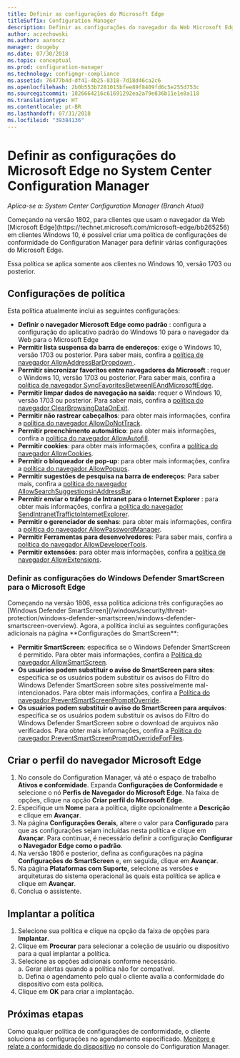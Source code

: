 ```yaml
---
title: Definir as configurações do Microsoft Edge
titleSuffix: Configuration Manager
description: Definir as configurações do navegador da Web Microsoft Edge em clientes do Windows 10
author: aczechowski
ms.author: aaroncz
manager: dougeby
ms.date: 07/30/2018
ms.topic: conceptual
ms.prod: configuration-manager
ms.technology: configmgr-compliance
ms.assetid: 76477b4d-df41-4b25-8318-7d18d46ca2c6
ms.openlocfilehash: 2b0b553b7281015bfee89f8409fd6c5e255d753c
ms.sourcegitcommit: 1826664216c61691292ea2a79e836b11e1e8a118
ms.translationtype: HT
ms.contentlocale: pt-BR
ms.lasthandoff: 07/31/2018
ms.locfileid: "39384136"
---
```

# <a name="configure-microsoft-edge-settings-in-system-center-configuration-manager"></a>Definir as configurações do Microsoft Edge no System Center Configuration Manager

*Aplica-se a: System Center Configuration Manager (Branch Atual)*

<!-- 1357310 --> Começando na versão 1802, para clientes que usam o navegador da Web [Microsoft Edge](https://technet.microsoft.com/microsoft-edge/bb265256) em clientes Windows 10, é possível criar uma política de configurações de conformidade do Configuration Manager para definir várias configurações do Microsoft Edge. 

Essa política se aplica somente aos clientes no Windows 10, versão 1703 ou posterior. <!--511552-->


## <a name="policy-settings"></a>Configurações de política
Esta política atualmente inclui as seguintes configurações:
- **Definir o navegador Microsoft Edge como padrão** : configura a configuração do aplicativo padrão do Windows 10 para o navegador da Web para o Microsoft Edge
- **Permitir lista suspensa da barra de endereços**: exige o Windows 10, versão 1703 ou posterior. Para saber mais, confira a [política de navegador AllowAddressBarDropdown ](/windows/client-management/mdm/policy-csp-browser#browser-allowaddressbardropdown).
- **Permitir sincronizar favoritos entre navegadores da Microsoft** : requer o Windows 10, versão 1703 ou posterior. Para saber mais, confira a [política de navegador SyncFavoritesBetweenIEAndMicrosoftEdge](/windows/client-management/mdm/policy-csp-browser#browser-syncfavoritesbetweenieandmicrosoftedge).
- **Permitir limpar dados de navegação na saída**: requer o Windows 10, versão 1703 ou posterior. Para saber mais, confira a [política do navegador ClearBrowsingDataOnExit](/windows/client-management/mdm/policy-csp-browser#browser-clearbrowsingdataonexit).
- **Permitir não rastrear cabeçalhos**: para obter mais informações, confira a [política do navegador AllowDoNotTrack](/windows/client-management/mdm/policy-csp-browser#browser-allowdonottrack).
- **Permitir preenchimento automático**: para obter mais informações, confira a [ política do navegador AllowAutofill](/windows/client-management/mdm/policy-csp-browser#browser-allowautofill).
- **Permitir cookies**: para obter mais informações, confira a [política do navegador AllowCookies](/windows/client-management/mdm/policy-csp-browser#browser-allowcookies).
- **Permitir o bloqueador de pop-up**: para obter mais informações, confira a [política do navegador AllowPopups](/windows/client-management/mdm/policy-csp-browser#browser-allowpopups).
- **Permitir sugestões de pesquisa na barra de endereços**: Para saber mais, confira a [política do navegador AllowSearchSuggestionsinAddressBar](/windows/client-management/mdm/policy-csp-browser#browser-allowsearchsuggestionsinaddressbar).
- **Permitir enviar o tráfego de Intranet para o Internet Explorer** : para obter mais informações, confira a [política do navegador SendIntranetTraffictoInternetExplorer](/windows/client-management/mdm/policy-csp-browser#browser-sendintranettraffictointernetexplorer).
- **Permitir o gerenciador de senhas**: para obter mais informações, confira a [política do navegador AllowPasswordManager](/windows/client-management/mdm/policy-csp-browser#browser-allowpasswordmanager).
- **Permitir Ferramentas para desenvolvedores**: Para saber mais, confira a [política do navegador AllowDeveloperTools](/windows/client-management/mdm/policy-csp-browser#browser-allowdevelopertools).
- **Permitir extensões**: para obter mais informações, confira a [política de navegador AllowExtensions](/windows/client-management/mdm/policy-csp-browser#browser-allowextensions).


### <a name="configure-windows-defender-smartscreen-settings-for-microsoft-edge"></a>Definir as configurações do Windows Defender SmartScreen para o Microsoft Edge
<!--1353701--> Começando na versão 1806, essa política adiciona três configurações ao [Windows Defender SmartScreen](/windows/security/threat-protection/windows-defender-smartscreen/windows-defender-smartscreen-overview). Agora, a política inclui as seguintes configurações adicionais na página **Configurações do SmartScreen**:

- **Permitir SmartScreen**: especifica se o Windows Defender SmartScreen é permitido. Para obter mais informações, confira a [Política do navegador AllowSmartScreen](/windows/client-management/mdm/policy-csp-browser#browser-allowsmartscreen).
- **Os usuários podem substituir o aviso do SmartScreen para sites**: especifica se os usuários podem substituir os avisos do Filtro do Windows Defender SmartScreen sobre sites possivelmente mal-intencionados. Para obter mais informações, confira a [Política do navegador PreventSmartScreenPromptOverride](/windows/client-management/mdm/policy-csp-browser#browser-preventsmartscreenpromptoverride).
- **Os usuários podem substituir o aviso do SmartScreen para arquivos**: especifica se os usuários podem substituir os avisos do Filtro do Windows Defender SmartScreen sobre o download de arquivos não verificados. Para obter mais informações, confira a [Política do navegador PreventSmartScreenPromptOverrideForFiles](/windows/client-management/mdm/policy-csp-browser#browser-preventsmartscreenpromptoverrideforfiles).



## <a name="create-the-microsoft-edge-browser-profile"></a>Criar o perfil do navegador Microsoft Edge

1. No console do Configuration Manager, vá até o espaço de trabalho **Ativos e conformidade**. Expanda **Configurações de Conformidade** e selecione o nó **Perfis de Navegador do Microsoft Edge**. Na faixa de opções, clique na opção **Criar perfil do Microsoft Edge**.
2. Especifique um **Nome** para a política, digite opcionalmente a **Descrição** e clique em **Avançar**.
3. Na página **Configurações Gerais**, altere o valor para **Configurado** para que as configurações sejam incluídas nesta política e clique em **Avançar**. Para continuar, é necessário definir a configuração **Configurar o Navegador Edge como o padrão**.
4. Na versão 1806 e posterior, defina as configurações na página **Configurações do SmartScreen** e, em seguida, clique em **Avançar**. 
5. Na página **Plataformas com Suporte**, selecione as versões e arquiteturas do sistema operacional às quais esta política se aplica e clique em **Avançar**. 
6. Conclua o assistente.



## <a name="deploy-the-policy"></a>Implantar a política

1. Selecione sua política e clique na opção da faixa de opções para **Implantar**.
2. Clique em **Procurar** para selecionar a coleção de usuário ou dispositivo para a qual implantar a política. 
3. Selecione as opções adicionais conforme necessário.  
     a. Gerar alertas quando a política não for compatível.  
     b. Defina o agendamento pelo qual o cliente avalia a conformidade do dispositivo com esta política. 
4. Clique em **OK** para criar a implantação.



## <a name="next-steps"></a>Próximas etapas

Como qualquer política de configurações de conformidade, o cliente soluciona as configurações no agendamento especificado. [Monitore e relate a conformidade do dispositivo](/sccm/compliance/deploy-use/monitor-compliance-settings) no console do Configuration Manager.

